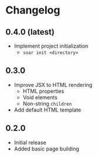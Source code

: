 # Changelog

## 0.4.0 (latest)

- Implement project initialization
  - `soar init <directory>`

## 0.3.0

- Improve JSX to HTML rendering
  - HTML properties
  - Void elements
  - Non-string `children`
- Add default HTML template

## 0.2.0

- Initial release
- Added basic page building
